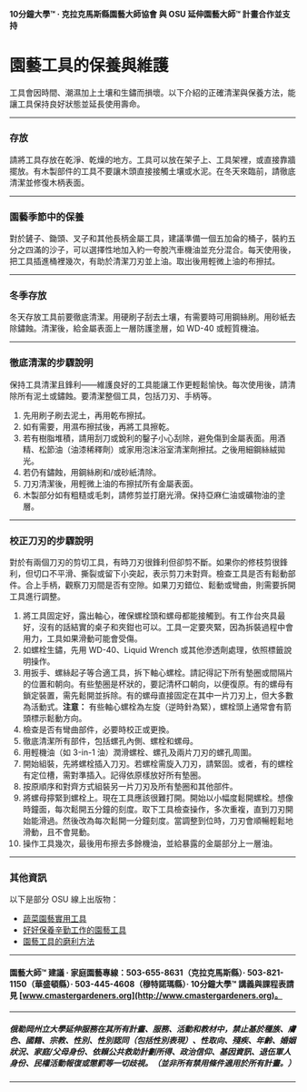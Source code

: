 #### 10分鐘大學™ · 克拉克馬斯縣園藝大師協會 與 OSU 延伸園藝大師™ 計畫合作並支持

# 園藝工具的保養與維護

工具會因時間、潮濕加上土壤和生鏽而損壞。以下介紹的正確清潔與保養方法，能讓工具保持良好狀態並延長使用壽命。

---

### 存放

請將工具存放在乾淨、乾燥的地方。工具可以放在架子上、工具架裡，或直接靠牆擺放。有木製部件的工具不要讓木頭直接接觸土壤或水泥。在冬天來臨前，請徹底清潔並修復木柄表面。

---

### 園藝季節中的保養

對於鏟子、鋤頭、叉子和其他長柄金屬工具，建議準備一個五加侖的桶子，裝約五分之四滿的沙子，可以選擇性地加入約一夸脫汽車機油並充分混合。每天使用後，把工具插進桶裡幾次，有助於清潔刀刃並上油。取出後用輕微上油的布擦拭。

---

### 冬季存放

冬天存放工具前要徹底清潔。用硬刷子刮去土壤，有需要時可用鋼絲刷。用砂紙去除鏽蝕。清潔後，給金屬表面上一層防護塗層，如 WD-40 或輕質機油。

---

### 徹底清潔的步驟說明

保持工具清潔且鋒利——維護良好的工具能讓工作更輕鬆愉快。每次使用後，請清除所有泥土或鏽蝕。要清潔整個工具，包括刀刃、手柄等。

1. 先用刷子刷去泥土，再用乾布擦拭。
2. 如有需要，用濕布擦拭後，再將工具擦乾。
3. 若有樹脂堆積，請用刮刀或銳利的鑿子小心刮除，避免傷到金屬表面。用酒精、松節油（油漆稀釋劑）或家用泡沫浴室清潔劑擦拭。之後用細鋼絲絨拋光。
4. 若仍有鏽蝕，用鋼絲刷和/或砂紙清除。
5. 刀刃清潔後，用輕微上油的布擦拭所有金屬表面。
6. 木製部分如有粗糙或毛刺，請修剪並打磨光滑。保持亞麻仁油或礦物油的塗層。

---

### 校正刀刃的步驟說明

對於有兩個刀刃的剪切工具，有時刀刃很鋒利但卻剪不斷。如果你的修枝剪很鋒利，但切口不平滑、撕裂或留下小突起，表示剪刀未對齊。檢查工具是否有鬆動部件。合上手柄，觀察刀刃間是否有空隙。如果刀刃錯位、鬆動或彎曲，則需要拆開工具進行調整。

1. 將工具固定好，露出軸心，確保螺栓頭和螺母都能接觸到。有工作台夾具最好，沒有的話結實的桌子和夾鉗也可以。工具一定要夾緊，因為拆裝過程中會用力，工具如果滑動可能會受傷。
2. 如螺栓生鏽，先用 WD-40、Liquid Wrench 或其他滲透劑處理，依照標籤說明操作。
3. 用扳手、螺絲起子等合適工具，拆下軸心螺栓。請記得記下所有墊圈或間隔片的位置和朝向。有些墊圈是杯狀的，要記清杯口朝向，以便復原。有的螺母有鎖定裝置，需先鬆開並拆除。有的螺母直接固定在其中一片刀刃上，但大多數為活動式。**注意：** 有些軸心螺栓為左旋（逆時針為緊），螺栓頭上通常會有箭頭標示鬆動方向。
4. 檢查是否有彎曲部件，必要時校正或更換。
5. 徹底清潔所有部件，包括螺孔內側、螺栓和螺母。
6. 用輕機油（如 3-in-1 油）潤滑螺栓、螺孔及兩片刀刃的螺孔周圍。
7. 開始組裝，先將螺栓插入刀刃。若螺栓需旋入刀刃，請緊固。或者，有的螺栓有定位槽，需對準插入。記得依原樣放好所有墊圈。
8. 按原順序和對齊方式組裝另一片刀刃及所有墊圈和其他部件。
9. 將螺母擰緊到螺栓上。現在工具應該很難打開。開始以小幅度鬆開螺栓。想像時鐘面，每次鬆開五分鐘的刻度。取下工具檢查操作，多次重複，直到刀刃開始能滑過。然後改為每次鬆開一分鐘刻度。當調整到位時，刀刃會順暢輕鬆地滑動，且不會晃動。
10. 操作工具幾次，最後用布擦去多餘機油，並給暴露的金屬部分上一層油。

---

### 其他資訊

以下是部分 OSU 線上出版物：

- [蔬菜園藝實用工具](http://extension.oregonstate.edu/gardening/practical-tools-vegetable-gardener)
- [好好保養辛勤工作的園藝工具](http://extension.oregonstate.edu/gardening/take-good-care-hard-working-garden-tools)
- [園藝工具的磨利方法](http://extension.oregonstate.edu/benton/sites/default/files/sharpgdn_insights2012.pdf)

---

#### 園藝大師™ 建議 · 家庭園藝專線：503-655-8631（克拉克馬斯縣）· 503-821-1150（華盛頓縣）· 503-445-4608（穆特諾瑪縣）· 10分鐘大學™ 講義與課程表請見 [www.cmastergardeners.org](http://www.cmastergardeners.org)。

---

##### 俄勒岡州立大學延伸服務在其所有計畫、服務、活動和教材中，禁止基於種族、膚色、國籍、宗教、性別、性別認同（包括性別表現）、性取向、殘疾、年齡、婚姻狀況、家庭/父母身份、依賴公共救助計劃所得、政治信仰、基因資訊、退伍軍人身份、民權活動報復或懲罰等一切歧視。（並非所有禁用條件適用於所有計畫。）
---